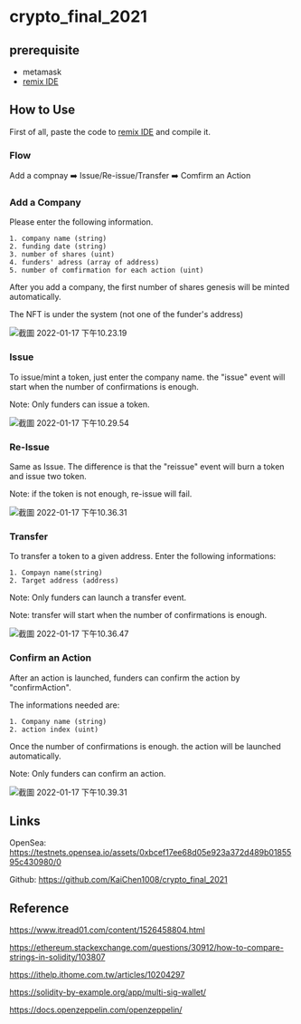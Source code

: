 # crypto_final_2021



## prerequisite

- metamask
- [remix IDE](https://remix.ethereum.org/)

## How to Use

First of all, paste the code to [remix IDE](https://remix.ethereum.org/) and compile it.

### Flow

Add a compnay ➡️  Issue/Re-issue/Transfer ➡️ Comfirm an Action

### Add a Company

Please enter the following information. 

```
1. company name (string)
2. funding date (string)
3. number of shares (uint)
4. funders' adress (array of address)
5. number of comfirmation for each action (uint)
```

After you add a company, the first number of shares genesis will be minted automatically.

The NFT is under the system (not one of the funder's address)

![截圖 2022-01-17 下午10.23.19](https://s2.loli.net/2022/01/17/hezNtoZT4DvburU.png)



### Issue

To issue/mint a token, just enter the company name. the "issue" event will start when the number of confirmations is enough.

Note: Only funders can issue a token. 

![截圖 2022-01-17 下午10.29.54](https://s2.loli.net/2022/01/17/VGkLdcIlSMJ1v2C.png)

### Re-Issue

Same as Issue. The difference is that the "reissue" event will burn a token and issue two token.

Note: if the token is not enough, re-issue will fail.

![截圖 2022-01-17 下午10.36.31](https://s2.loli.net/2022/01/17/pPcXYFENzm2t67W.png)

### Transfer

To transfer a token to a given address. Enter the following informations:

```
1. Compayn name(string)
2. Target address (address)
```

Note: Only funders can launch a transfer event.

Note: transfer will start when the number of confirmations is enough.

![截圖 2022-01-17 下午10.36.47](https://s2.loli.net/2022/01/17/juAoO4UCmn5Z1gM.png)

### Confirm an Action

After an action is launched, funders can confirm the action by "confirmAction".

The informations needed are:

```
1. Company name (string)
2. action index (uint)
```

Once the number of confirmations is enough. the action will be launched automatically.

Note: Only funders can confirm an action.

![截圖 2022-01-17 下午10.39.31](https://s2.loli.net/2022/01/17/jXzHOYcKt4VyvZa.png)



## Links

OpenSea: https://testnets.opensea.io/assets/0xbcef17ee68d05e923a372d489b0185595c430980/0 

Github: https://github.com/KaiChen1008/crypto_final_2021

## Reference

https://www.itread01.com/content/1526458804.html

https://ethereum.stackexchange.com/questions/30912/how-to-compare-strings-in-solidity/103807

https://ithelp.ithome.com.tw/articles/10204297

https://solidity-by-example.org/app/multi-sig-wallet/

https://docs.openzeppelin.com/openzeppelin/
